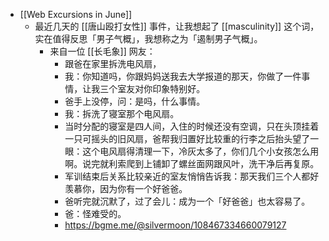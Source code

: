 - [[Web Excursions in June]]
	- 最近几天的 [[唐山殴打女性]] 事件，让我想起了 [[masculinity]] 这个词，实在值得反思「男子气概」，我想称之为「遏制男子气概」。
		- 来自一位 [[长毛象]] 网友：
			- 跟爸在家里拆洗电风扇，
			- 我：你知道吗，你跟妈妈送我去大学报道的那天，你做了一件事情，让我三个室友对你印象特别好。
			- 爸手上没停，问：是吗，什么事情。
			- 我：拆洗了寝室那个电风扇。
			- 当时分配的寝室是四人间，入住的时候还没有空调，只在头顶挂着一只可摇头的旧风扇，爸帮我归置好比较重的行李之后抬头望了一眼：这个电风扇得清理一下，冷灰太多了，你们几个小女孩怎么用啊。说完就利索爬到上铺卸了螺丝面网跟风叶，洗干净后再复原。
			- 军训结束后关系比较亲近的室友悄悄告诉我：那天我们三个人都好羡慕你，因为你有一个好爸爸。
			- 爸听完就沉默了，过了会儿：成为一个「好爸爸」也太容易了。
			- 爸：怪难受的。
			- https://bgme.me/@silvermoon/108467334660079127